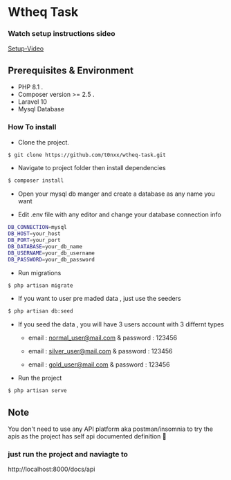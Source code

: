 # Wtheq Task

### Watch setup instructions sideo
[Setup-Video](https://youtu.be/_RqOXoOnAvY)

## Prerequisites & Environment

- PHP 8.1 .
- Composer version  >= 2.5 .
- Laravel 10
- Mysql Database

### How To install


- Clone the project.

```bash
$ git clone https://github.com/t0nxx/wtheq-task.git
```

- Navigate to project folder then install dependencies

```bash
$ composer install
```

- Open your mysql db manger and create a database as any name you want 

- Edit .env file with any editor and change your database connection info 

```bash
DB_CONNECTION=mysql
DB_HOST=your_host
DB_PORT=your_port
DB_DATABASE=your_db_name
DB_USERNAME=your_db_username
DB_PASSWORD=your_db_password
```

- Run migrations
```bash
$ php artisan migrate
```
- If you want to user pre maded data , just use the seeders

```bash
$ php artisan db:seed
```
- If you seed the data , you will have 3 users account with 3 differnt types
  - email : normal_user@mail.com   &  password : 123456
 
  - email : silver_user@mail.com   &  password : 123456

  - email : gold_user@mail.com   &  password : 123456

- Run the project 

```bash
$ php artisan serve
```
## Note ##
You don't need to use any API platform aka postman/insomnia to try the apis
as the project has self api documented definition 🤖
### just run the project and naviagte to 
http://localhost:8000/docs/api
